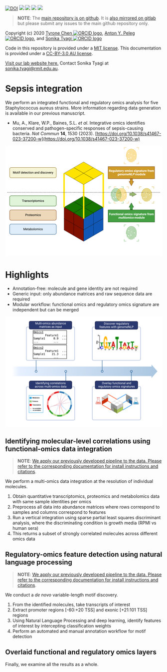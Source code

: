 [![DOI](https://zenodo.org/badge/DOI/10.5281/zenodo.10025081.svg)](https://doi.org/10.5281/zenodo.10025081)
[![](https://flat.badgen.net/badge/license/MIT/cyan?scale=1.5)](https://opensource.org/licenses/MIT)
[![](https://flat.badgen.net/badge/icon/gitlab?icon=gitlab&label&color=orange&scale=1.5)](https://gitlab.com/tyagilab/sepsis_integration)
[![](https://flat.badgen.net/badge/icon/github?icon=github&label&color=black&scale=1.5)](https://github.com/tyronechen/sepsis_integration)
[![](https://flat.badgen.net/badge/icon/@tyagilab?icon=twitter&label&scale=1.5)](https://twitter.com/tyagilab)

> **NOTE**: The [main repository is on github](https://github.com/tyronechen/sepsis_integration). It is [also mirrored on gitlab](https://gitlab.com/tyagilab/sepsis_integration) but please submit any issues to the main github repository only.

Copyright (c) 2020 <a href="https://orcid.org/0000-0002-9207-0385">Tyrone Chen <img alt="ORCID logo" src="https://info.orcid.org/wp-content/uploads/2019/11/orcid_16x16.png" width="16" height="16" /></a>, <a href="https://orcid.org/0000-0002-2296-2126">Anton Y. Peleg <img alt="ORCID logo" src="https://info.orcid.org/wp-content/uploads/2019/11/orcid_16x16.png" width="16" height="16" /></a>, and <a href="https://orcid.org/0000-0003-0181-6258">Sonika Tyagi <img alt="ORCID logo" src="https://info.orcid.org/wp-content/uploads/2019/11/orcid_16x16.png" width="16" height="16" /></a>

Code in this repository is provided under a [MIT license](https://opensource.org/licenses/MIT). This documentation is provided under a [CC-BY-3.0 AU license](https://creativecommons.org/licenses/by/3.0/au/).

[Visit our lab website here.](https://bioinformaticslab.erc.monash.edu/) Contact Sonika Tyagi at [sonika.tyagi@rmit.edu.au](sonika.tyagi@rmit.edu.au).

# Sepsis integration

We perform an integrated functional and regulatory omics analysis for five Staphylococcus aureus strains. More information regarding data generation is available in our previous manuscript.

- Mu, A., Klare, W.P., Baines, S.L. *et al*. Integrative omics identifies conserved and pathogen-specific responses of sepsis-causing bacteria. *Nat Commun* **14**, 1530 (2023). [https://doi.org/10.1038/s41467-023-37200-w](https://doi.org/10.1038/s41467-023-37200-w)

![](fig/graphical_abstract.png)

# Highlights

- Annotation-free: molecule and gene identity are not required
- Generic input: only abundance matrices and raw sequence data are required
- Modular workflow: functional omics and regulatory omics signature are independent but can be merged

![](fig/workflow.png)

## Identifying molecular-level correlations using functional-omics data integration

> **NOTE**: [We apply our previously developed pipeline to the data. Please refer to the corresponding documentation for install instructions and citations](https://github.com/tyronechen/SARS-CoV-2).

We perform a multi-omics data integration at the resolution of individual molecules.

1. Obtain quantitative transcriptomics, proteomics and metabolomics data with same sample identities per omics
2. Preprocess all data into abundance matrices where rows correspond to samples and columns correspond to features
3. Run a vertical integration using sparse partial least squares discriminant analysis, where the discriminating condition is growth media (RPMI vs human sera)
4. This returns a subset of strongly correlated molecules across different omics data

## Regulatory-omics feature detection using natural language processing

> **NOTE**: [We apply our previously developed pipeline to the data. Please refer to the corresponding documentation for install instructions and citations](https://github.com/tyronechen/genomenlp).

We conduct a *de novo* variable-length motif discovery.

1. From the identified molecules, take transcripts of interest
2. Extract promoter regions [-60:+20 TSS] and exonic [+21:101 TSS] regions
3. Using Natural Language Processing and deep learning, identify features of interest by intercepting classification weights
4. Perform an automated and manual annotation workflow for motif detection

## Overlaid functional and regulatory omics layers

Finally, we examine all the results as a whole.
